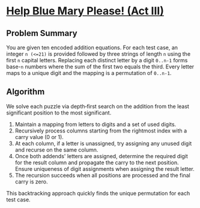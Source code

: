 # [Help Blue Mary Please! (Act III)](https://www.spoj.com/problems/BLUEEQ3/)

## Problem Summary
You are given ten encoded addition equations. For each test case, an integer `n (<=21)` is provided followed by three strings of length `n` using the first `n` capital letters. Replacing each distinct letter by a digit `0..n-1` forms base-`n` numbers where the sum of the first two equals the third. Every letter maps to a unique digit and the mapping is a permutation of `0..n-1`.

## Algorithm
We solve each puzzle via depth‑first search on the addition from the least significant position to the most significant.

1. Maintain a mapping from letters to digits and a set of used digits.
2. Recursively process columns starting from the rightmost index with a carry value (0 or 1).
3. At each column, if a letter is unassigned, try assigning any unused digit and recurse on the same column.
4. Once both addends' letters are assigned, determine the required digit for the result column and propagate the carry to the next position. Ensure uniqueness of digit assignments when assigning the result letter.
5. The recursion succeeds when all positions are processed and the final carry is zero.

This backtracking approach quickly finds the unique permutation for each test case.

